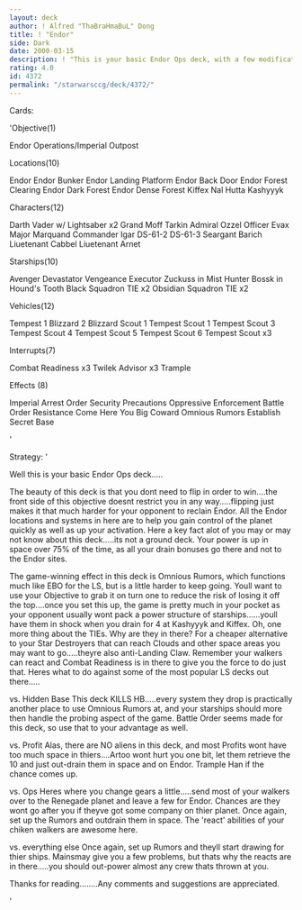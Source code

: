```yaml
---
layout: deck
author: ! Alfred "ThaBraHmaBuL" Dong
title: ! "Endor"
side: Dark
date: 2000-03-15
description: ! "This is your basic Endor Ops deck, with a few modifications and a few tricks up its sleeves...."
rating: 4.0
id: 4372
permalink: "/starwarsccg/deck/4372/"
---
```

Cards: 

'Objective(1)

Endor Operations/Imperial Outpost

Locations(10)

Endor
Endor Bunker
Endor Landing Platform
Endor Back Door
Endor Forest Clearing
Endor Dark Forest
Endor Dense Forest
Kiffex
Nal Hutta
Kashyyyk

Characters(12)

Darth Vader w/ Lightsaber x2
Grand Moff Tarkin
Admiral Ozzel
Officer Evax
Major Marquand
Commander Igar
DS-61-2
DS-61-3
Seargant Barich
Liuetenant Cabbel
Liuetenant Arnet

Starships(10)

Avenger
Devastator
Vengeance
Executor
Zuckuss in Mist Hunter
Bossk in Hound's Tooth
Black Squadron TIE x2
Obsidian Squadron TIE x2

Vehicles(12)

Tempest 1
Blizzard 2
Blizzard Scout 1
Tempest Scout 1
Tempest Scout 3
Tempest Scout 4
Tempest Scout 5
Tempest Scout 6
Tempest Scout x3

Interrupts(7)

Combat Readiness x3
Twilek Advisor x3
Trample

Effects (8)

Imperial Arrest Order
Security Precautions
Oppressive Enforcement
Battle Order
Resistance
Come Here You Big Coward
Omnious Rumors
Establish Secret Base

'

Strategy: '

Well this is your basic Endor Ops deck.....

The beauty of this deck is that you dont need to flip in order to win....the front side of this objective doesnt restrict you in any way.....flipping just makes it that much harder for your opponent to reclain Endor. All the Endor locations and systems in here are to help you gain control of the planet quickly as well as up your activation. Here a key fact alot of you may or may not know about this deck.....its not a ground deck. Your power is up in space over 75% of the time, as all your drain bonuses go there and not to the Endor sites.

The game-winning effect in this deck is Omnious Rumors, which functions much like EBO for the LS, but is a little harder to keep going. Youll want to use your Objective to grab it on turn one to reduce the risk of losing it off the top....once you set this up, the game is pretty much in your pocket as your opponent usually wont pack a power structure of starships......youll have them in shock when you drain for 4 at Kashyyyk and Kiffex. Oh, one more thing about the TIEs. Why are they in there? For a cheaper alternative to your Star Destroyers that can reach Clouds and other space areas you may want to go.....theyre also anti-Landing Claw. Remember your walkers can react and Combat Readiness is in there to give you the force to do just that.
Heres what to do against some of the most popular LS decks out there.....

vs. Hidden Base This deck KILLS HB.....every system they drop is practically another place to use Omnious Rumors at, and your starships should more then handle the probing aspect of the game. Battle Order seems made for this deck, so use that to your advantage as well.

vs. Profit Alas, there are NO aliens in this deck, and most Profits wont have too much space in thiers....Artoo wont hurt you one bit, let them retrieve the 10 and just out-drain them in space and on Endor. Trample Han if the chance comes up.

vs. Ops Heres where you change gears a little.....send most of your walkers over to the Renegade planet and leave a few for Endor. Chances are they wont go after you if theyve got some company on thier planet. Once again, set up the Rumors and outdrain them in space.
The 'react' abilities of your chiken walkers are awesome here.

vs. everything else Once again, set up Rumors and theyll start drawing for thier ships. Mainsmay give you a few problems, but thats why the reacts are in there.....you should out-power almost any crew thats thrown at you.

Thanks for reading........Any comments and suggestions are appreciated.

'
